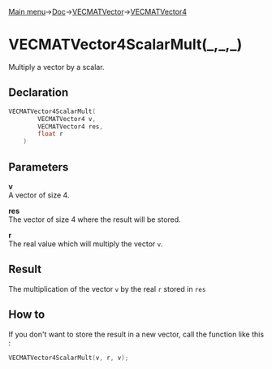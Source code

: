 [Main menu](../../../../Readme.md)->[Doc](../../../VECMATKit.md)->[VECMATVector](../../VECMATVector.md)->[VECMATVector4](../../VECMATVector4.md)

# VECMATVector4ScalarMult(\_,\_,\_)
Multiply a vector by a scalar.

## **Declaration**
```C
VECMATVector4ScalarMult(
        VECMATVector4 v,
        VECMATVector4 res,
        float r
    )
```


## **Parameters**
**v**  
A vector of size 4.

**res**  
The vector of size 4 where the result will be stored.

**r**  
The real value which will multiply the vector `v`.

## **Result**
The multiplication of the vector `v` by the real `r` stored in `res`

## **How to**
If you don't want to store the result in a new vector, call the function like this :
```C
VECMATVector4ScalarMult(v, r, v);
```
